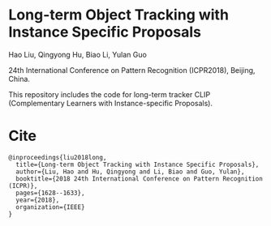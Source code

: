 Long-term Object Tracking with Instance Specific Proposals
===
Hao Liu, Qingyong Hu, Biao Li, Yulan Guo

24th International Conference on Pattern Recognition (ICPR2018), Beijing, China.

This repository includes the code for long-term tracker CLIP (Complementary Learners with Instance-specific Proposals). 

# Cite
~~~
@inproceedings{liu2018long,
  title={Long-term Object Tracking with Instance Specific Proposals},
  author={Liu, Hao and Hu, Qingyong and Li, Biao and Guo, Yulan},
  booktitle={2018 24th International Conference on Pattern Recognition (ICPR)},
  pages={1628--1633},
  year={2018},
  organization={IEEE}
}
~~~
